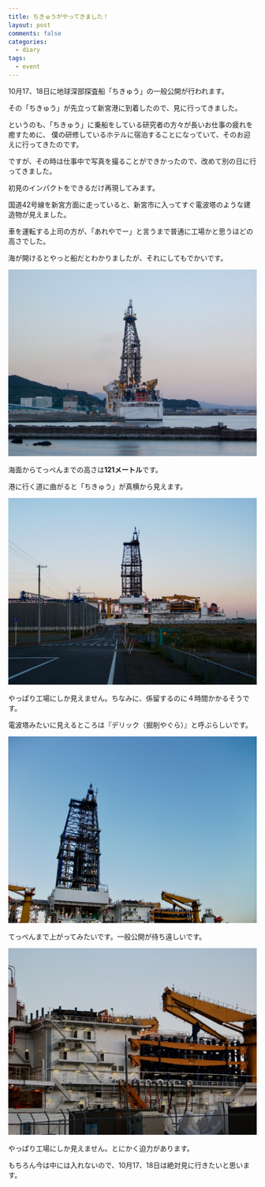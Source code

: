 ```yaml
---
title: ちきゅうがやってきました！
layout: post
comments: false
categories:
  - diary
tags:
  - event
---
```

10月17、18日に地球深部探査船「ちきゅう」の一般公開が行われます。

その「ちきゅう」が先立って新宮港に到着したので、見に行ってきました。

というのも、「ちきゅう」に乗船をしている研究者の方々が長いお仕事の疲れを癒すために、
僕の研修しているホテルに宿泊することになっていて、そのお迎えに行ってきたのです。

ですが、その時は仕事中で写真を撮ることができかったので、改めて別の日に行ってきました。

初見のインパクトをできるだけ再現してみます。

国道42号線を新宮方面に走っていると、新宮市に入ってすぐ電波塔のような建造物が見えました。

車を運転する上司の方が、「あれやでー」と言うまで普通に工場かと思うほどの高さでした。

海が開けるとやっと船だとわかりましたが、それにしてもでかいです。

![ちきゅうその１][1]

海面からてっぺんまでの高さは**121メートル**です。

港に行く道に曲がると「ちきゅう」が真横から見えます。

![ちきゅうその２][2]

やっぱり工場にしか見えません。ちなみに、係留するのに４時間かかるそうです。

電波塔みたいに見えるところは『デリック（掘削やぐら）』と呼ぶらしいです。

![ちきゅうその３][3]

てっぺんまで上がってみたいです。一般公開が待ち遠しいです。

![ちきゅうその４][4]

やっぱり工場にしか見えません。とにかく迫力があります。

もちろん今は中には入れないので、10月17、18日は絶対見に行きたいと思います。


 [1]: /img/uploads/2009/10/chikyu-jamstec-coming-shingu-port-1.jpg
 [2]: /img/uploads/2009/10/chikyu-jamstec-coming-shingu-port-2.jpg
 [3]: /img/uploads/2009/10/chikyu-jamstec-coming-shingu-port-3.jpg
 [4]: /img/uploads/2009/10/chikyu-jamstec-coming-shingu-port-4.jpg
